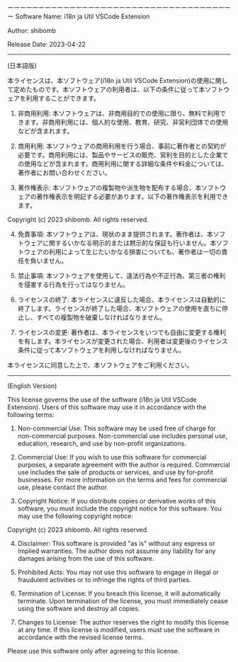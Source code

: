 ーーーーーーーーーーーーーーーーーーーーーーーーーーーーーーーーーーーーー
Software Name: i18n ja Util VSCode Extension

Author: shibomb

Release Date: 2023-04-22

---

(日本語版)

本ライセンスは、本ソフトウェア(i18n ja Util VSCode Extension)の使用に関して定めたものです。本ソフトウェアの利用者は、以下の条件に従って本ソフトウェアを利用することができます。

1. 非商用利用:
   本ソフトウェアは、非商用目的での使用に限り、無料で利用できます。非商用利用には、個人的な使用、教育、研究、非営利団体での使用などが含まれます。

2. 商用利用:
   本ソフトウェアの商用利用を行う場合、事前に著作者との契約が必要です。商用利用には、製品やサービスの販売、営利を目的とした企業での使用などが含まれます。商用利用に関する詳細な条件や料金については、著作者にお問い合わせください。

3. 著作権表示:
   本ソフトウェアの複製物や派生物を配布する場合、本ソフトウェアの著作権表示を明記する必要があります。以下の著作権表示を利用できます。

Copyright (c) 2023 shibomb. All rights reserved.

4. 免責事項:
   本ソフトウェアは、現状のまま提供されます。著作者は、本ソフトウェアに関するいかなる明示的または黙示的な保証も行いません。本ソフトウェアの利用によって生じたいかなる損害についても、著作者は一切の責任を負いません。

5. 禁止事項:
   本ソフトウェアを使用して、違法行為や不正行為、第三者の権利を侵害する行為を行ってはなりません。

6. ライセンスの終了:
   本ライセンスに違反した場合、本ライセンスは自動的に終了します。ライセンスが終了した場合、本ソフトウェアの使用を直ちに停止し、すべての複製物を破棄しなければなりません。

7. ライセンスの変更:
   著作者は、本ライセンスをいつでも自由に変更する権利を有します。本ライセンスが変更された場合、利用者は変更後のライセンス条件に従って本ソフトウェアを利用しなければなりません。

本ライセンスに同意した上で、本ソフトウェアをご利用ください。

---

(English Version)

This license governs the use of the software (i18n ja Util VSCode Extension). Users of this software may use it in accordance with the following terms:

1. Non-commercial Use:
   This software may be used free of charge for non-commercial purposes. Non-commercial use includes personal use, education, research, and use by non-profit organizations.

2. Commercial Use:
   If you wish to use this software for commercial purposes, a separate agreement with the author is required. Commercial use includes the sale of products or services, and use by for-profit businesses. For more information on the terms and fees for commercial use, please contact the author.

3. Copyright Notice:
   If you distribute copies or derivative works of this software, you must include the copyright notice for this software. You may use the following copyright notice:

Copyright (c) 2023 shibomb. All rights reserved.

4. Disclaimer:
   This software is provided "as is" without any express or implied warranties. The author does not assume any liability for any damages arising from the use of this software.

5. Prohibited Acts:
   You may not use this software to engage in illegal or fraudulent activities or to infringe the rights of third parties.

6. Termination of License:
   If you breach this license, it will automatically terminate. Upon termination of the license, you must immediately cease using the software and destroy all copies.

7. Changes to License:
   The author reserves the right to modify this license at any time. If this license is modified, users must use the software in accordance with the revised license terms.

Please use this software only after agreeing to this license.

